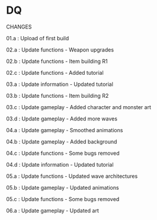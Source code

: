 # DQ

CHANGES

01.a : Upload of first build 

02.a : Update functions - Weapon upgrades

02.b : Update functions - Item building R1

02.c : Update functions - Added tutorial

03.a : Update information - Updated tutorial

03.b : Update functions - Item building R2

03.c : Update gameplay - Added character and monster art

03.d : Update gameplay - Added more waves 

04.a : Update gameplay - Smoothed animations

04.b : Update gameplay -  Added background

04.c : Update functions - Some bugs removed

04.d : Update information - Updated tutorial

05.a : Update functions - Updated wave architectures

05.b : Update gameplay - Updated animations

05.c : Update functions - Some bugs removed

06.a : Update gameplay - Updated art
